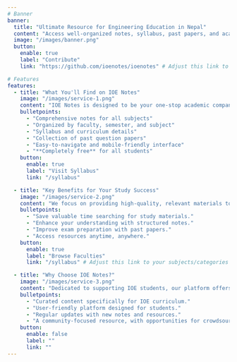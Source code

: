 ```yaml
---
# Banner
banner:
  title: "Ultimate Resource for Engineering Education in Nepal"
  content: "Access well-organized notes, syllabus, past papers, and academic resources for all engineering faculties at IOE. Simplify your studies and excel in your exams."
  image: "/images/banner.png"
  button:
    enable: true
    label: "Contribute"
    link: "https://github.com/ioenotes/ioenotes" # Adjust this link to your main notes page

# Features
features:
  - title: "What You'll Find on IOE Notes"
    image: "/images/service-1.png"
    content: "IOE Notes is designed to be your one-stop academic companion, providing a wealth of resources to support your engineering studies."
    bulletpoints:
      - "Comprehensive notes for all subjects"
      - "Organized by faculty, semester, and subject"
      - "Syllabus and curriculum details"
      - "Collection of past question papers"
      - "Easy-to-navigate and mobile-friendly interface"
      - "**Completely free** for all students"
    button:
      enable: true
      label: "Visit Syllabus"
      link: "/syllabus"

  - title: "Key Benefits for Your Study Success"
    image: "/images/service-2.png"
    content: "We focus on providing high-quality, relevant materials to help you learn effectively and achieve your academic goals."
    bulletpoints:
      - "Save valuable time searching for study materials."
      - "Enhance your understanding with structured notes."
      - "Improve exam preparation with past papers."
      - "Access resources anytime, anywhere."
    button:
      enable: true
      label: "Browse Faculties"
      link: "/syllabus" # Adjust this link to your subjects/categories page

  - title: "Why Choose IOE Notes?"
    image: "/images/service-3.png"
    content: "Dedicated to supporting IOE students, our platform offers reliable and up-to-date resources tailored to your academic needs."
    bulletpoints:
      - "Curated content specifically for IOE curriculum."
      - "User-friendly platform designed for students."
      - "Regular updates with new notes and resources."
      - "A community-focused resource, with opportunities for crowdsourcing and contributions."
    button:
      enable: false
      label: ""
      link: ""
---
```

